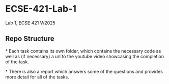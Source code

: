 # ECSE-421-Lab-1
Lab 1, ECSE 421 W2025

## Repo Structure


\* Each task contains its own folder, which contains the necessary code as well as (if necessary) a url to the youtube video showcasing
the completion of the task.

\* There is also a report which answers some of the questions and provides more detail for all of the tasks.
